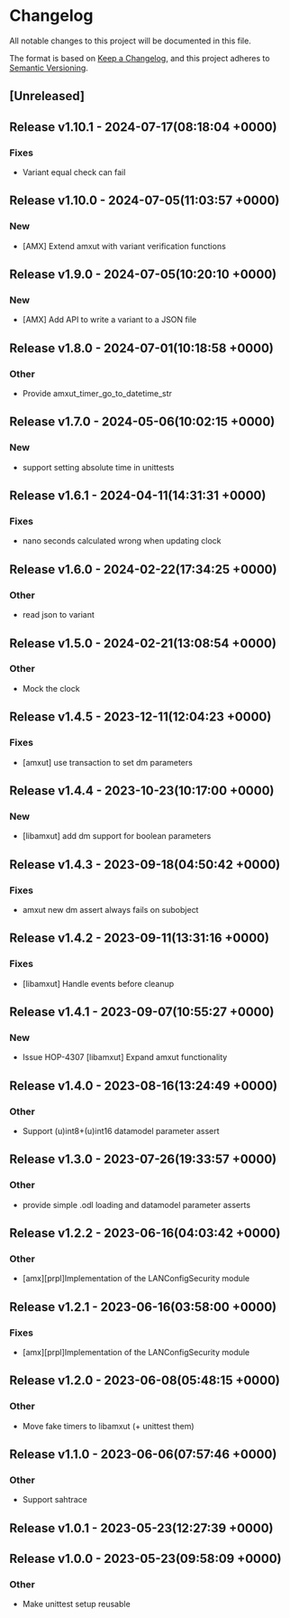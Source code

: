 # Changelog

All notable changes to this project will be documented in this file.

The format is based on [Keep a Changelog](https://keepachangelog.com/en/1.0.0/),
and this project adheres to [Semantic Versioning](https://semver.org/spec/v2.0.0.html).

## [Unreleased]


## Release v1.10.1 - 2024-07-17(08:18:04 +0000)

### Fixes

- Variant equal check can fail

## Release v1.10.0 - 2024-07-05(11:03:57 +0000)

### New

- [AMX] Extend amxut with variant verification functions

## Release v1.9.0 - 2024-07-05(10:20:10 +0000)

### New

- [AMX] Add API to write a variant to a JSON file

## Release v1.8.0 - 2024-07-01(10:18:58 +0000)

### Other

- Provide amxut_timer_go_to_datetime_str

## Release v1.7.0 - 2024-05-06(10:02:15 +0000)

### New

- support setting absolute time in unittests

## Release v1.6.1 - 2024-04-11(14:31:31 +0000)

### Fixes

- nano seconds calculated wrong when updating clock

## Release v1.6.0 - 2024-02-22(17:34:25 +0000)

### Other

- read json to variant

## Release v1.5.0 - 2024-02-21(13:08:54 +0000)

### Other

- Mock the clock

## Release v1.4.5 - 2023-12-11(12:04:23 +0000)

### Fixes

- [amxut] use transaction to set dm parameters

## Release v1.4.4 - 2023-10-23(10:17:00 +0000)

### New

- [libamxut] add dm support for boolean parameters

## Release v1.4.3 - 2023-09-18(04:50:42 +0000)

### Fixes

- amxut new dm assert always fails on subobject

## Release v1.4.2 - 2023-09-11(13:31:16 +0000)

### Fixes

- [libamxut] Handle events before cleanup

## Release v1.4.1 - 2023-09-07(10:55:27 +0000)

### New

- Issue HOP-4307 [libamxut] Expand amxut functionality

## Release v1.4.0 - 2023-08-16(13:24:49 +0000)

### Other

- Support (u)int8+(u)int16 datamodel parameter assert

## Release v1.3.0 - 2023-07-26(19:33:57 +0000)

### Other

- provide simple .odl loading and datamodel parameter asserts

## Release v1.2.2 - 2023-06-16(04:03:42 +0000)

### Other

- [amx][prpl]Implementation of the LANConfigSecurity module

## Release v1.2.1 - 2023-06-16(03:58:00 +0000)

### Fixes

- [amx][prpl]Implementation of the LANConfigSecurity module

## Release v1.2.0 - 2023-06-08(05:48:15 +0000)

### Other

- Move fake timers to libamxut (+ unittest them)

## Release v1.1.0 - 2023-06-06(07:57:46 +0000)

### Other

- Support sahtrace

## Release v1.0.1 - 2023-05-23(12:27:39 +0000)

## Release v1.0.0 - 2023-05-23(09:58:09 +0000)

### Other

- Make unittest setup reusable

